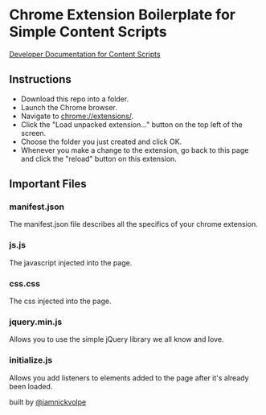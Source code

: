 # Chrome Extension Boilerplate for Simple Content Scripts
[Developer Documentation for Content Scripts](https://developer.chrome.com/extensions/content_scripts)

## Instructions
  - Download this repo into a folder.
  - Launch the Chrome browser.
  - Navigate to [chrome://extensions/](chrome://extensions/).
  - Click the "Load unpacked extension..." button on the top left of the screen.
  - Choose the folder you just created and click OK.
  - Whenever you make a change to the extension, go back to this page and click the "reload" button on this extension.

## Important Files
### manifest.json
The manifest.json file describes all the specifics of your chrome extension.

### js.js
The javascript injected into the page.

### css.css
The css injected into the page.

### jquery.min.js
Allows you to use the simple jQuery library we all know and love.

### initialize.js
Allows you add listeners to elements added to the page after it's already been loaded.

built by [@iamnickvolpe](http://twitter.com/iamnickvolpe)
